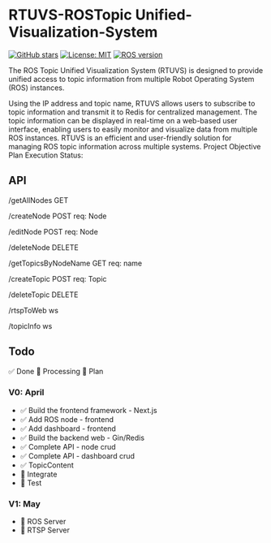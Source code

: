 # RTUVS-ROSTopic Unified-Visualization-System

[![GitHub stars](https://img.shields.io/github/stars/Shonsama/RTUVS.svg)](https://github.com/Shonsama/RTUVS/stargazers)
[![License: MIT](https://img.shields.io/badge/License-MIT-yellow.svg)](https://opensource.org/licenses/MIT)
[![ROS version](https://img.shields.io/badge/ROS-Kinetic-blue.svg)](http://wiki.ros.org/kinetic)

The ROS Topic Unified Visualization System (RTUVS) is designed to provide unified access to topic information from multiple Robot Operating System (ROS) instances. 

Using the IP address and topic name, RTUVS allows users to subscribe to topic information and transmit it to Redis for centralized management. The topic information can be displayed in real-time on a web-based user interface, enabling users to easily monitor and visualize data from multiple ROS instances. RTUVS is an efficient and user-friendly solution for managing ROS topic information across multiple systems.
Project Objective Plan Execution Status:

## API

/getAllNodes GET

/createNode POST req: Node

/editNode POST req: Node

/deleteNode DELETE

/getTopicsByNodeName GET req: name

/createTopic POST req: Topic

/deleteTopic DELETE

/rtspToWeb ws

/topicInfo ws

## Todo

✅ Done
🚧 Processing
📝 Plan

### V0: April

- ✅ Build the frontend framework - Next.js
- ✅ Add ROS node - frontend
- ✅ Add dashboard - frontend
- ✅ Build the backend web - Gin/Redis
- ✅ Complete API - node crud
- ✅ Complete API - dashboard crud
- ✅ TopicContent
- 🚧 Integrate
- 📝 Test

### V1: May

- 📝 ROS Server
- 📝 RTSP Server
